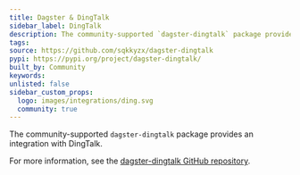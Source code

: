 ```yaml
---
title: Dagster & DingTalk
sidebar_label: DingTalk
description: The community-supported `dagster-dingtalk` package provides an integration with DingTalk.
tags:
source: https://github.com/sqkkyzx/dagster-dingtalk
pypi: https://pypi.org/project/dagster-dingtalk/
built_by: Community
keywords:
unlisted: false
sidebar_custom_props:
  logo: images/integrations/ding.svg
  community: true
---
```


The community-supported `dagster-dingtalk` package provides an integration with DingTalk.

For more information, see the [dagster-dingtalk GitHub repository](https://github.com/sqkkyzx/dagster-dingtalk).

